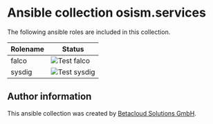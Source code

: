 # Ansible collection osism.services

The following ansible roles are included in this collection.

| Rolename | Status                                                                                                 |
|----------|--------------------------------------------------------------------------------------------------------|
| falco    | ![Test falco](https://github.com/osism/ansible-collection-services/workflows/Test%20falco/badge.svg)   |
| sysdig   | ![Test sysdig](https://github.com/osism/ansible-collection-services/workflows/Test%20sysdig/badge.svg) |

## Author information

This ansible collection was created by [Betacloud Solutions GmbH](https://www.betacloud-solutions.de).
